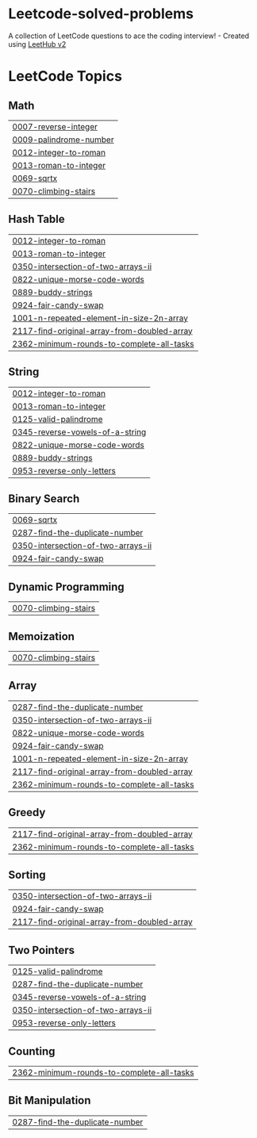 # Leetcode-solved-problems
A collection of LeetCode questions to ace the coding interview! - Created using [LeetHub v2](https://github.com/arunbhardwaj/LeetHub-2.0)

<!---LeetCode Topics Start-->
# LeetCode Topics
## Math
|  |
| ------- |
| [0007-reverse-integer](https://github.com/Rithika0912/Leetcode-solved-problems/tree/master/0007-reverse-integer) |
| [0009-palindrome-number](https://github.com/Rithika0912/Leetcode-solved-problems/tree/master/0009-palindrome-number) |
| [0012-integer-to-roman](https://github.com/Rithika0912/Leetcode-solved-problems/tree/master/0012-integer-to-roman) |
| [0013-roman-to-integer](https://github.com/Rithika0912/Leetcode-solved-problems/tree/master/0013-roman-to-integer) |
| [0069-sqrtx](https://github.com/Rithika0912/Leetcode-solved-problems/tree/master/0069-sqrtx) |
| [0070-climbing-stairs](https://github.com/Rithika0912/Leetcode-solved-problems/tree/master/0070-climbing-stairs) |
## Hash Table
|  |
| ------- |
| [0012-integer-to-roman](https://github.com/Rithika0912/Leetcode-solved-problems/tree/master/0012-integer-to-roman) |
| [0013-roman-to-integer](https://github.com/Rithika0912/Leetcode-solved-problems/tree/master/0013-roman-to-integer) |
| [0350-intersection-of-two-arrays-ii](https://github.com/Rithika0912/Leetcode-solved-problems/tree/master/0350-intersection-of-two-arrays-ii) |
| [0822-unique-morse-code-words](https://github.com/Rithika0912/Leetcode-solved-problems/tree/master/0822-unique-morse-code-words) |
| [0889-buddy-strings](https://github.com/Rithika0912/Leetcode-solved-problems/tree/master/0889-buddy-strings) |
| [0924-fair-candy-swap](https://github.com/Rithika0912/Leetcode-solved-problems/tree/master/0924-fair-candy-swap) |
| [1001-n-repeated-element-in-size-2n-array](https://github.com/Rithika0912/Leetcode-solved-problems/tree/master/1001-n-repeated-element-in-size-2n-array) |
| [2117-find-original-array-from-doubled-array](https://github.com/Rithika0912/Leetcode-solved-problems/tree/master/2117-find-original-array-from-doubled-array) |
| [2362-minimum-rounds-to-complete-all-tasks](https://github.com/Rithika0912/Leetcode-solved-problems/tree/master/2362-minimum-rounds-to-complete-all-tasks) |
## String
|  |
| ------- |
| [0012-integer-to-roman](https://github.com/Rithika0912/Leetcode-solved-problems/tree/master/0012-integer-to-roman) |
| [0013-roman-to-integer](https://github.com/Rithika0912/Leetcode-solved-problems/tree/master/0013-roman-to-integer) |
| [0125-valid-palindrome](https://github.com/Rithika0912/Leetcode-solved-problems/tree/master/0125-valid-palindrome) |
| [0345-reverse-vowels-of-a-string](https://github.com/Rithika0912/Leetcode-solved-problems/tree/master/0345-reverse-vowels-of-a-string) |
| [0822-unique-morse-code-words](https://github.com/Rithika0912/Leetcode-solved-problems/tree/master/0822-unique-morse-code-words) |
| [0889-buddy-strings](https://github.com/Rithika0912/Leetcode-solved-problems/tree/master/0889-buddy-strings) |
| [0953-reverse-only-letters](https://github.com/Rithika0912/Leetcode-solved-problems/tree/master/0953-reverse-only-letters) |
## Binary Search
|  |
| ------- |
| [0069-sqrtx](https://github.com/Rithika0912/Leetcode-solved-problems/tree/master/0069-sqrtx) |
| [0287-find-the-duplicate-number](https://github.com/Rithika0912/Leetcode-solved-problems/tree/master/0287-find-the-duplicate-number) |
| [0350-intersection-of-two-arrays-ii](https://github.com/Rithika0912/Leetcode-solved-problems/tree/master/0350-intersection-of-two-arrays-ii) |
| [0924-fair-candy-swap](https://github.com/Rithika0912/Leetcode-solved-problems/tree/master/0924-fair-candy-swap) |
## Dynamic Programming
|  |
| ------- |
| [0070-climbing-stairs](https://github.com/Rithika0912/Leetcode-solved-problems/tree/master/0070-climbing-stairs) |
## Memoization
|  |
| ------- |
| [0070-climbing-stairs](https://github.com/Rithika0912/Leetcode-solved-problems/tree/master/0070-climbing-stairs) |
## Array
|  |
| ------- |
| [0287-find-the-duplicate-number](https://github.com/Rithika0912/Leetcode-solved-problems/tree/master/0287-find-the-duplicate-number) |
| [0350-intersection-of-two-arrays-ii](https://github.com/Rithika0912/Leetcode-solved-problems/tree/master/0350-intersection-of-two-arrays-ii) |
| [0822-unique-morse-code-words](https://github.com/Rithika0912/Leetcode-solved-problems/tree/master/0822-unique-morse-code-words) |
| [0924-fair-candy-swap](https://github.com/Rithika0912/Leetcode-solved-problems/tree/master/0924-fair-candy-swap) |
| [1001-n-repeated-element-in-size-2n-array](https://github.com/Rithika0912/Leetcode-solved-problems/tree/master/1001-n-repeated-element-in-size-2n-array) |
| [2117-find-original-array-from-doubled-array](https://github.com/Rithika0912/Leetcode-solved-problems/tree/master/2117-find-original-array-from-doubled-array) |
| [2362-minimum-rounds-to-complete-all-tasks](https://github.com/Rithika0912/Leetcode-solved-problems/tree/master/2362-minimum-rounds-to-complete-all-tasks) |
## Greedy
|  |
| ------- |
| [2117-find-original-array-from-doubled-array](https://github.com/Rithika0912/Leetcode-solved-problems/tree/master/2117-find-original-array-from-doubled-array) |
| [2362-minimum-rounds-to-complete-all-tasks](https://github.com/Rithika0912/Leetcode-solved-problems/tree/master/2362-minimum-rounds-to-complete-all-tasks) |
## Sorting
|  |
| ------- |
| [0350-intersection-of-two-arrays-ii](https://github.com/Rithika0912/Leetcode-solved-problems/tree/master/0350-intersection-of-two-arrays-ii) |
| [0924-fair-candy-swap](https://github.com/Rithika0912/Leetcode-solved-problems/tree/master/0924-fair-candy-swap) |
| [2117-find-original-array-from-doubled-array](https://github.com/Rithika0912/Leetcode-solved-problems/tree/master/2117-find-original-array-from-doubled-array) |
## Two Pointers
|  |
| ------- |
| [0125-valid-palindrome](https://github.com/Rithika0912/Leetcode-solved-problems/tree/master/0125-valid-palindrome) |
| [0287-find-the-duplicate-number](https://github.com/Rithika0912/Leetcode-solved-problems/tree/master/0287-find-the-duplicate-number) |
| [0345-reverse-vowels-of-a-string](https://github.com/Rithika0912/Leetcode-solved-problems/tree/master/0345-reverse-vowels-of-a-string) |
| [0350-intersection-of-two-arrays-ii](https://github.com/Rithika0912/Leetcode-solved-problems/tree/master/0350-intersection-of-two-arrays-ii) |
| [0953-reverse-only-letters](https://github.com/Rithika0912/Leetcode-solved-problems/tree/master/0953-reverse-only-letters) |
## Counting
|  |
| ------- |
| [2362-minimum-rounds-to-complete-all-tasks](https://github.com/Rithika0912/Leetcode-solved-problems/tree/master/2362-minimum-rounds-to-complete-all-tasks) |
## Bit Manipulation
|  |
| ------- |
| [0287-find-the-duplicate-number](https://github.com/Rithika0912/Leetcode-solved-problems/tree/master/0287-find-the-duplicate-number) |
<!---LeetCode Topics End-->